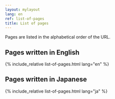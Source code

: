 ```yaml
---
layout: mylayout
lang: en
ref: list-of-pages
title: List of pages
---
```


Pages are listed in the alphabetical order of the URL.

## Pages written in English
{% include_relative list-of-pages.html lang="en" %}

## Pages written in Japanese
{% include_relative list-of-pages.html lang="ja" %}
